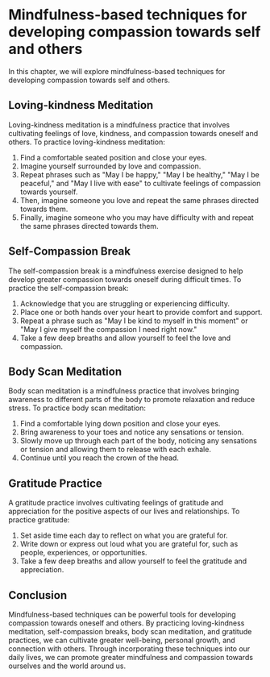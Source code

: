 Mindfulness-based techniques for developing compassion towards self and others
==========================================================================================================================================

In this chapter, we will explore mindfulness-based techniques for developing compassion towards self and others.

Loving-kindness Meditation
--------------------------

Loving-kindness meditation is a mindfulness practice that involves cultivating feelings of love, kindness, and compassion towards oneself and others. To practice loving-kindness meditation:

1. Find a comfortable seated position and close your eyes.
2. Imagine yourself surrounded by love and compassion.
3. Repeat phrases such as "May I be happy," "May I be healthy," "May I be peaceful," and "May I live with ease" to cultivate feelings of compassion towards yourself.
4. Then, imagine someone you love and repeat the same phrases directed towards them.
5. Finally, imagine someone who you may have difficulty with and repeat the same phrases directed towards them.

Self-Compassion Break
---------------------

The self-compassion break is a mindfulness exercise designed to help develop greater compassion towards oneself during difficult times. To practice the self-compassion break:

1. Acknowledge that you are struggling or experiencing difficulty.
2. Place one or both hands over your heart to provide comfort and support.
3. Repeat a phrase such as "May I be kind to myself in this moment" or "May I give myself the compassion I need right now."
4. Take a few deep breaths and allow yourself to feel the love and compassion.

Body Scan Meditation
--------------------

Body scan meditation is a mindfulness practice that involves bringing awareness to different parts of the body to promote relaxation and reduce stress. To practice body scan meditation:

1. Find a comfortable lying down position and close your eyes.
2. Bring awareness to your toes and notice any sensations or tension.
3. Slowly move up through each part of the body, noticing any sensations or tension and allowing them to release with each exhale.
4. Continue until you reach the crown of the head.

Gratitude Practice
------------------

A gratitude practice involves cultivating feelings of gratitude and appreciation for the positive aspects of our lives and relationships. To practice gratitude:

1. Set aside time each day to reflect on what you are grateful for.
2. Write down or express out loud what you are grateful for, such as people, experiences, or opportunities.
3. Take a few deep breaths and allow yourself to feel the gratitude and appreciation.

Conclusion
----------

Mindfulness-based techniques can be powerful tools for developing compassion towards oneself and others. By practicing loving-kindness meditation, self-compassion breaks, body scan meditation, and gratitude practices, we can cultivate greater well-being, personal growth, and connection with others. Through incorporating these techniques into our daily lives, we can promote greater mindfulness and compassion towards ourselves and the world around us.

